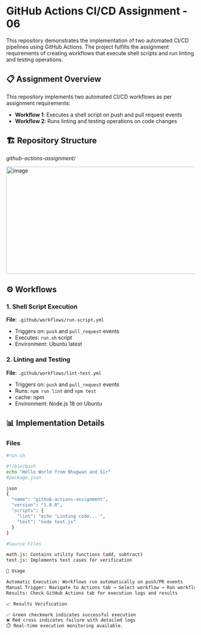 # GitHub Actions CI/CD Assignment - 06

This repository demonstrates the implementation of two automated CI/CD pipelines using GitHub Actions. The project fulfills the assignment requirements of creating workflows that execute shell scripts and run linting and testing operations.

## 📋 Assignment Overview

This repository implements two automated CI/CD workflows as per assignment requirements:
- **Workflow 1**: Executes a shell script on push and pull request events
- **Workflow 2**: Runs linting and testing operations on code changes

## 🏗️ Repository Structure
*github-actions-assignment/*

<img width="1112" height="286" alt="image" src="https://github.com/user-attachments/assets/df114fa3-e1c2-4ed4-9aa3-4484890dd385" />

## ⚙️ Workflows

### 1. Shell Script Execution
**File**: `.github/workflows/run-script.yml`
- Triggers on: `push` and `pull_request` events
- Executes: `run.sh` script
- Environment: Ubuntu latest

### 2. Linting and Testing  
**File**: `.github/workflows/lint-test.yml`
- Triggers on: `push` and `pull_request` events
- Runs: `npm run lint` and `npm test`
- cache: npm 
- Environment: Node.js 18 on Ubuntu

## 📊 Implementation Details

### Files
```bash
#run.sh

#!/bin/bash
echo "Hello World from Bhagwan and Sir"
#package.json

json
{
  "name": "github-actions-assignment",
  "version": "1.0.0",
  "scripts": {
    "lint": "echo 'Linting code...'",
    "test": "node test.js"
  }
}

#Source Files

math.js: Contains utility functions (add, subtract)
test.js: Implements test cases for verification

🚀 Usage

Automatic Execution: Workflows run automatically on push/PR events
Manual Trigger: Navigate to Actions tab → Select workflow → Run workflow
Results: Check GitHub Actions tab for execution logs and results

📈 Results Verification

✅ Green checkmark indicates successful execution
❌ Red cross indicates failure with detailed logs
⏱️ Real-time execution monitoring available.
